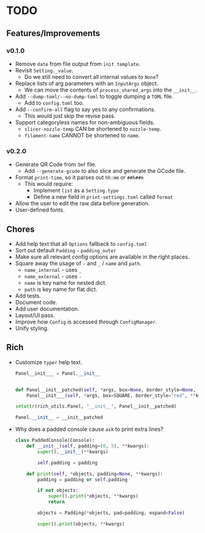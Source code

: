 # TODO

## Features/Improvements

### v0.1.0

- Remove `date` from file output from `init template`.
- Revisit `Setting._value`.
  - Do we still need to convert all internal values to `None`?
- Replace lists of arg parameters with an `InputArgs` object.
  - We can move the contents of `process_shared_args` into the `__init__`.
- Add `--dump-toml/--no-dump-toml` to toggle dumping a `TOML` file.
  - Add to `config.toml` too.
- Add `--confirm-all` flag to say yes to any confirmations.
  - This would just skip the revise pass.
- Support categoryless names for non-ambiguous fields.
  - `slicer-nozzle-temp` CAN be shortened to `nozzle-temp`.
  - `filament-name` CANNOT be shortened to `name`.

### v0.2.0

- Generate QR Code from `3mf` file.
  - Add `--generate-gcode` to also slice and generate the GCode file.
- Format `print-time`, so it parses out `hh:mm` or `##h##m`
  - This would require:
    - Implement `list` as a `Setting.type`
    - Define a new field in `print-settings.toml` called `format`
- Allow the user to edit the raw data before generation.
- User-defined fonts.

## Chores

- Add help text that all `Options` fallback to `config.toml`
- Sort out default `Padding` - `padding_outer`
- Make sure all relevant config options are available in the right places.
- Square away the usage of `-` and `_` / `name` and `path`.
  - `name_internal` - uses `_`
  - `name_external` - uses `-`
  - `name` is key name for nested dict.
  - `path` is key name for flat dict.
- Add tests.
- Document code.
- Add user documentation.
- Layout/UI pass.
- Improve how `Config` is accessed through `ConfigManager`.
- Unify styling.

## Rich

- Customize `typer` help text.

  ```python
  Panel__init___ = Panel.__init__


  def Panel__init__patched(self, *args, box=None, border_style=None, **kwargs):
      Panel__init___(self, *args, box=SQUARE, border_style="red", **kwargs)

  setattr(rich_utils.Panel, "__init__", Panel__init__patched)

  Panel.__init__ = __init__patched
  ```

- Why does a padded console cause `ask` to print extra lines?

  ```python
  class PaddedConsole(Console):
      def __init__(self, padding=(0, 5), **kwargs):
          super().__init__(**kwargs)

          self.padding = padding

      def print(self, *objects, padding=None, **kwargs):
          padding = padding or self.padding

          if not objects:
              super().print(*objects, **kwargs)
              return

          objects = Padding(*objects, pad=padding, expand=False)

          super().print(objects, **kwargs)
  ```
